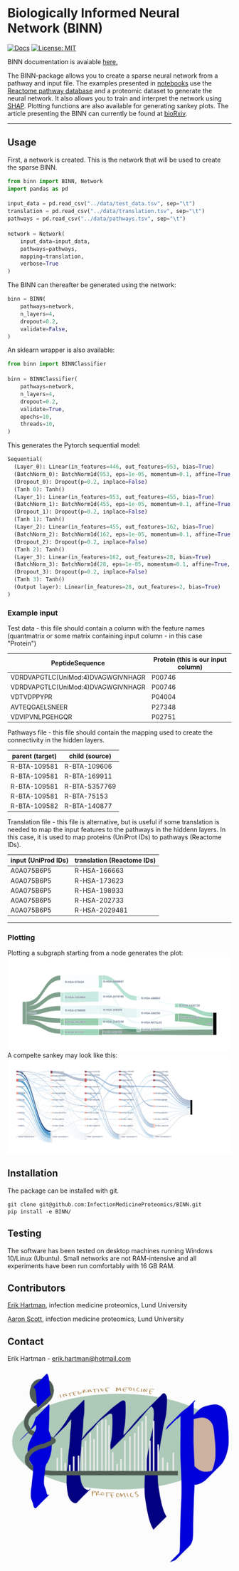 # Biologically Informed Neural Network (BINN)

[![Docs](https://github.com/InfectionMedicineProteomics/BINN/actions/workflows/pages/pages-build-deployment/badge.svg)](https://github.com/InfectionMedicineProteomics/BINN/actions/workflows/pages/pages-build-deployment)
[![License: MIT](https://img.shields.io/badge/License-MIT-yellow.svg)](https://opensource.org/licenses/MIT)

BINN documentation is avaiable [here.](https://infectionmedicineproteomics.github.io/BINN/)

The BINN-package allows you to create a sparse neural network from a pathway and input file. The examples presented in [notebooks](notebooks/) use the [Reactome pathway database](https://reactome.org/) and a proteomic dataset to generate the neural network. It also allows you to train and interpret the network using [SHAP](https://github.com/slundberg/shap). Plotting functions are also available for generating sankey plots. The article presenting the BINN can currently be found at [bioRxiv](https://doi.org/10.1101/2023.02.16.528807).

---

## Usage

First, a network is created. This is the network that will be used to create the sparse BINN.

```py
from binn import BINN, Network
import pandas as pd

input_data = pd.read_csv("../data/test_data.tsv", sep="\t")
translation = pd.read_csv("../data/translation.tsv", sep="\t")
pathways = pd.read_csv("../data/pathways.tsv", sep="\t")

network = Network(
    input_data=input_data,
    pathways=pathways,
    mapping=translation,
    verbose=True
)
```

The BINN can thereafter be generated using the network:

```py
binn = BINN(
    pathways=network,
    n_layers=4,
    dropout=0.2,
    validate=False,
)
```

An sklearn wrapper is also available:

```py
from binn import BINNClassifier

binn = BINNClassifier(
    pathways=network,
    n_layers=4,
    dropout=0.2,
    validate=True,
    epochs=10,
    threads=10,
)
```

This generates the Pytorch sequential model:

```py
Sequential(
  (Layer_0): Linear(in_features=446, out_features=953, bias=True)
  (BatchNorm_0): BatchNorm1d(953, eps=1e-05, momentum=0.1, affine=True, track_running_stats=True)
  (Dropout_0): Dropout(p=0.2, inplace=False)
  (Tanh 0): Tanh()
  (Layer_1): Linear(in_features=953, out_features=455, bias=True)
  (BatchNorm_1): BatchNorm1d(455, eps=1e-05, momentum=0.1, affine=True, track_running_stats=True)
  (Dropout_1): Dropout(p=0.2, inplace=False)
  (Tanh 1): Tanh()
  (Layer_2): Linear(in_features=455, out_features=162, bias=True)
  (BatchNorm_2): BatchNorm1d(162, eps=1e-05, momentum=0.1, affine=True, track_running_stats=True)
  (Dropout_2): Dropout(p=0.2, inplace=False)
  (Tanh 2): Tanh()
  (Layer_3): Linear(in_features=162, out_features=28, bias=True)
  (BatchNorm_3): BatchNorm1d(28, eps=1e-05, momentum=0.1, affine=True, track_running_stats=True)
  (Dropout_3): Dropout(p=0.2, inplace=False)
  (Tanh 3): Tanh()
  (Output layer): Linear(in_features=28, out_features=2, bias=True)
)
```

### Example input

Test data - this file should contain a column with the feature names (quantmatrix or some matrix containing input column - in this case "Protein")

| PeptideSequence                    | Protein (this is our input column) |
| ---------------------------------- | ---------------------------------- |
| VDRDVAPGTLC(UniMod:4)DVAGWGIVNHAGR | P00746                             |
| VDRDVAPGTLC(UniMod:4)DVAGWGIVNHAGR | P00746                             |
| VDTVDPPYPR                         | P04004                             |
| AVTEQGAELSNEER                     | P27348                             |
| VDVIPVNLPGEHGQR                    | P02751                             |

Pathways file - this file should contain the mapping used to create the connectivity in the hidden layers.

| parent (target) | child (source) |
| --------------- | -------------- |
| R-BTA-109581    | R-BTA-109606   |
| R-BTA-109581    | R-BTA-169911   |
| R-BTA-109581    | R-BTA-5357769  |
| R-BTA-109581    | R-BTA-75153    |
| R-BTA-109582    | R-BTA-140877   |

Translation file - this file is alternative, but is useful if some translation is needed to map the input features to the pathways in the hiddenn layers. In this case, it is used to map proteins (UniProt IDs) to pathways (Reactome IDs).

| input (UniProd IDs) | translation (Reactome IDs) |
| ------------------- | -------------------------- |
| A0A075B6P5          | R-HSA-166663               |
| A0A075B6P5          | R-HSA-173623               |
| A0A075B6P5          | R-HSA-198933               |
| A0A075B6P5          | R-HSA-202733               |
| A0A075B6P5          | R-HSA-2029481              |

---

### Plotting

Plotting a subgraph starting from a node generates the plot:
![Pathway sankey!](docs/img/subgraph_sankey.png "Pathway sankey")
A compelte sankey may look like this:
![Complete sankey!](docs/img/complete_sankey.png "Complete sankey")

## Installation

The package can be installed with git.

```
git clone git@github.com:InfectionMedicineProteomics/BINN.git
pip install -e BINN/
```

## Testing

The software has been tested on desktop machines running Windows 10/Linux (Ubuntu). Small networks are not RAM-intensive and all experiments have been run comfortably with 16 GB RAM.

## Contributors

[Erik Hartman](https://orcid.org/0000-0001-9997-2405), infection medicine proteomics, Lund University

[Aaron Scott](https://orcid.org/0000-0002-2391-6914), infection medicine proteomics, Lund University

## Contact

Erik Hartman - erik.hartman@hotmail.com

![imp](docs/img/imp_logo.png "imp")
